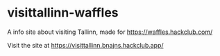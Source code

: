 # visittallinn-waffles
A info site about visiting Tallinn, made for https://waffles.hackclub.com/

Visit the site at https://visittallinn.bnajns.hackclub.app/
